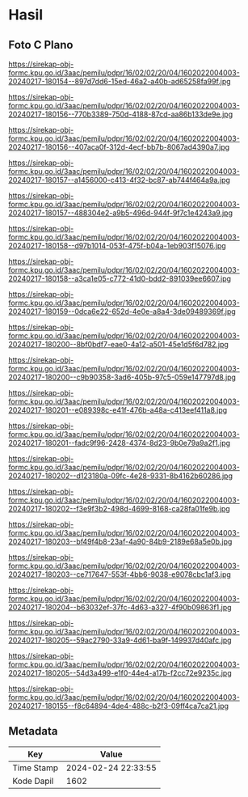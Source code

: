 # Hasil

## Foto C Plano

https://sirekap-obj-formc.kpu.go.id/3aac/pemilu/pdpr/16/02/02/20/04/1602022004003-20240217-180154--897d7dd6-15ed-46a2-a40b-ad65258fa99f.jpg

https://sirekap-obj-formc.kpu.go.id/3aac/pemilu/pdpr/16/02/02/20/04/1602022004003-20240217-180156--770b3389-750d-4188-87cd-aa86b133de9e.jpg

https://sirekap-obj-formc.kpu.go.id/3aac/pemilu/pdpr/16/02/02/20/04/1602022004003-20240217-180156--407aca0f-312d-4ecf-bb7b-8067ad4390a7.jpg

https://sirekap-obj-formc.kpu.go.id/3aac/pemilu/pdpr/16/02/02/20/04/1602022004003-20240217-180157--a1456000-c413-4f32-bc87-ab744f464a9a.jpg

https://sirekap-obj-formc.kpu.go.id/3aac/pemilu/pdpr/16/02/02/20/04/1602022004003-20240217-180157--488304e2-a9b5-496d-944f-9f7c1e4243a9.jpg

https://sirekap-obj-formc.kpu.go.id/3aac/pemilu/pdpr/16/02/02/20/04/1602022004003-20240217-180158--d97b1014-053f-475f-b04a-1eb903f15076.jpg

https://sirekap-obj-formc.kpu.go.id/3aac/pemilu/pdpr/16/02/02/20/04/1602022004003-20240217-180158--a3ca1e05-c772-41d0-bdd2-891039ee6607.jpg

https://sirekap-obj-formc.kpu.go.id/3aac/pemilu/pdpr/16/02/02/20/04/1602022004003-20240217-180159--0dca6e22-652d-4e0e-a8a4-3de09489369f.jpg

https://sirekap-obj-formc.kpu.go.id/3aac/pemilu/pdpr/16/02/02/20/04/1602022004003-20240217-180200--8bf0bdf7-eae0-4a12-a501-45e1d5f6d782.jpg

https://sirekap-obj-formc.kpu.go.id/3aac/pemilu/pdpr/16/02/02/20/04/1602022004003-20240217-180200--c9b90358-3ad6-405b-97c5-059e147797d8.jpg

https://sirekap-obj-formc.kpu.go.id/3aac/pemilu/pdpr/16/02/02/20/04/1602022004003-20240217-180201--e089398c-e41f-476b-a48a-c413eef411a8.jpg

https://sirekap-obj-formc.kpu.go.id/3aac/pemilu/pdpr/16/02/02/20/04/1602022004003-20240217-180201--fadc9f96-2428-4374-8d23-9b0e79a9a2f1.jpg

https://sirekap-obj-formc.kpu.go.id/3aac/pemilu/pdpr/16/02/02/20/04/1602022004003-20240217-180202--d123180a-09fc-4e28-9331-8b4162b60286.jpg

https://sirekap-obj-formc.kpu.go.id/3aac/pemilu/pdpr/16/02/02/20/04/1602022004003-20240217-180202--f3e9f3b2-498d-4699-8168-ca28fa01fe9b.jpg

https://sirekap-obj-formc.kpu.go.id/3aac/pemilu/pdpr/16/02/02/20/04/1602022004003-20240217-180203--bf49f4b8-23af-4a90-84b9-2189e68a5e0b.jpg

https://sirekap-obj-formc.kpu.go.id/3aac/pemilu/pdpr/16/02/02/20/04/1602022004003-20240217-180203--ce717647-553f-4bb6-9038-e9078cbc1af3.jpg

https://sirekap-obj-formc.kpu.go.id/3aac/pemilu/pdpr/16/02/02/20/04/1602022004003-20240217-180204--b63032ef-37fc-4d63-a327-4f90b09863f1.jpg

https://sirekap-obj-formc.kpu.go.id/3aac/pemilu/pdpr/16/02/02/20/04/1602022004003-20240217-180205--59ac2790-33a9-4d61-ba9f-149937d40afc.jpg

https://sirekap-obj-formc.kpu.go.id/3aac/pemilu/pdpr/16/02/02/20/04/1602022004003-20240217-180205--54d3a499-e1f0-44e4-a17b-f2cc72e9235c.jpg

https://sirekap-obj-formc.kpu.go.id/3aac/pemilu/pdpr/16/02/02/20/04/1602022004003-20240217-180155--f8c64894-4de4-488c-b2f3-09ff4ca7ca21.jpg


## Metadata

| Key        | Value               |
| ---------- | ------------------- |
| Time Stamp | 2024-02-24 22:33:55 |
| Kode Dapil | 1602                |




